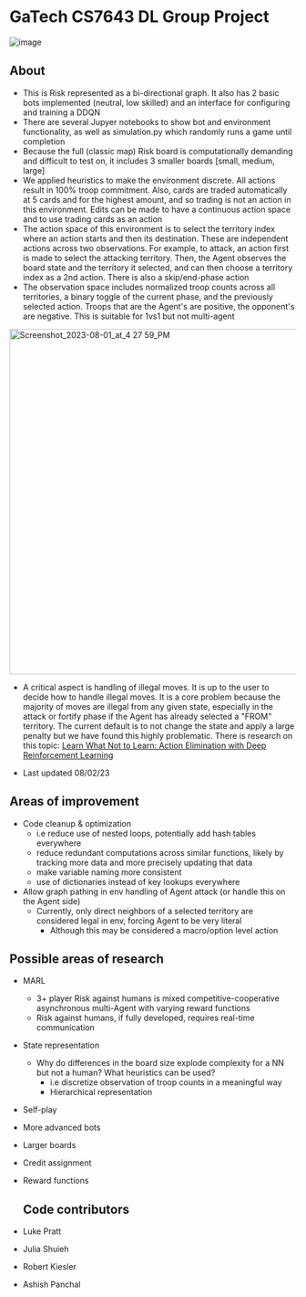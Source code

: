 # GaTech CS7643 DL Group Project 

![image](https://github.gatech.edu/storage/user/51858/files/5b3f41d7-a1e0-4910-b725-0b9973f7034e)

## About          
  - This is Risk represented as a bi-directional graph. It also has 2 basic bots implemented (neutral, low skilled) and an interface for configuring and training a DDQN
  - There are several Jupyer notebooks to show bot and environment functionality, as well as simulation.py which randomly runs a game until completion
  - Because the full (classic map) Risk board is computationally demanding and difficult to test on, it includes 3 smaller boards \[small, medium, large]
  - We applied heuristics to make the environment discrete. All actions result in 100% troop commitment. Also, cards are traded automatically at 5 cards and for the highest amount, and so trading is not an action in this environment. Edits can be made to have a continuous action space and to use trading cards as an action
  - The action space of this environment is to select the territory index where an action starts and then its destination. These are independent actions across two observations. For example, to attack, an action first is made to select the attacking territory. Then, the Agent observes the board state and the territory it selected, and can then choose a territory index as a 2nd action. There is also a skip/end-phase action
  - The observation space includes normalized troop counts across all territories, a binary toggle of the current phase, and the previously selected action. Troops that are the Agent's are positive, the opponent's are negative. This is suitable for 1vs1 but not multi-agent
<img width="605" alt="Screenshot_2023-08-01_at_4 27 59_PM" src="https://github.gatech.edu/storage/user/51858/files/8c062e17-e3ad-4aa2-9270-8d3f4e9d4ce1">

  - A critical aspect is handling of illegal moves. It is up to the user to decide how to handle illegal moves. It is a core problem because the majority of moves are illegal from any given state, especially in the attack or fortify phase if the Agent has already selected a "FROM" territory. The current default is to not change the state and apply a large penalty but we have found this highly problematic. There is research on this topic: [Learn What Not to Learn: Action Elimination with
Deep Reinforcement Learning](https://proceedings.neurips.cc/paper_files/paper/2018/file/645098b086d2f9e1e0e939c27f9f2d6f-Paper.pdf)

  - Last updated 08/02/23      
  
## Areas of improvement       

- Code cleanup & optimization
  - i.e reduce use of nested loops, potentially add hash tables everywhere         
  - reduce redundant computations across similar functions, likely by tracking more data and more precisely updating that data       
  - make variable naming more consistent                 
  - use of dictionaries instead of key lookups everywhere          
- Allow graph pathing in env handling of Agent attack (or handle this on the Agent side) 
  - Currently, only direct neighbors of a selected territory are considered legal in env, forcing Agent to be very literal   
    - Although this may be considered a macro/option level action

## Possible areas of research     
- MARL
  - 3+ player Risk against humans is mixed competitive-cooperative asynchronous multi-Agent with varying reward functions 
  - Risk against humans, if fully developed, requires real-time communication
- State representation
  - Why do differences in the board size explode complexity for a NN but not a human? What heuristics can be used?
    - i.e discretize observation of troop counts in a meaningful way
    - Hierarchical representation
- Self-play     
- More advanced bots     
- Larger boards        
- Credit assignment     
- Reward functions

  ## Code contributors
- Luke Pratt
- Julia Shuieh
- Robert Kiesler
- Ashish Panchal 
  

